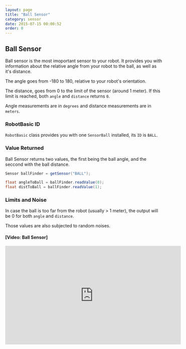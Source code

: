 ```yaml
---
layout: page
title: "Ball Sensor"
category: sensor
date: 2015-07-15 00:00:52
order: 0
---
```

## Ball Sensor

Ball sensor is the most imoportant sensor to your robot. It provides you with information
about the relative angle from your robot to the ball, as well as it's distance.

The angle goes from -180 to 180, relative to your robot's orientation.

The distance, goes from 0 to the limit of the sensor (around 1 meter). If this limit is reached,
both `angle` and `distance` returns `0`.

Angle measurements are in `degrees` and distance measurements are in `meters`.

### RobotBasic ID

`RobotBasic` class provides you with one `SensorBall` installed, its `ID` is `BALL`.

### Value Returned

Ball Sensor returns two values, the first being the ball angle, and the seccond with the
ball distance.

```java
Sensor ballFinder = getSensor("BALL");

float angleToBall = ballFinder.readValue(0);
float distToBall = ballFinder.readValue(1);
```

### Limits and Noise

In case the ball is too far from the robot (usually > 1 meter), the output will be 0 for both
`angle` and `distance`.

Those values are also subjected to random noises.

#### [Video: Ball Sensor]
<iframe width="560" height="315" src="https://www.youtube.com/embed/BjIsj9V_vrg" frameborder="0" allowfullscreen></iframe>